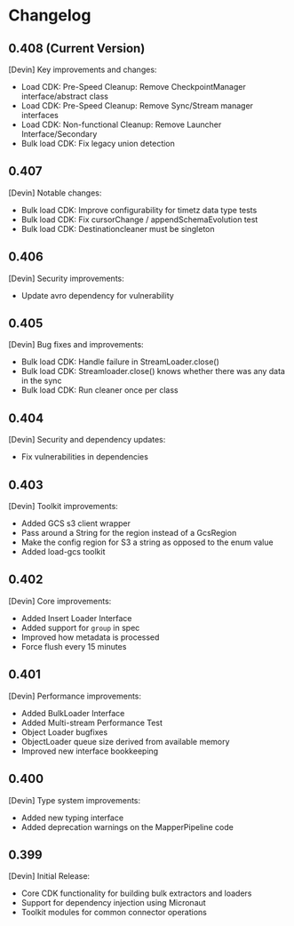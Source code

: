 # Changelog

## 0.408 (Current Version)
[Devin] Key improvements and changes:
- Load CDK: Pre-Speed Cleanup: Remove CheckpointManager interface/abstract class
- Load CDK: Pre-Speed Cleanup: Remove Sync/Stream manager interfaces
- Load CDK: Non-functional Cleanup: Remove Launcher Interface/Secondary
- Bulk load CDK: Fix legacy union detection

## 0.407
[Devin] Notable changes:
- Bulk load CDK: Improve configurability for timetz data type tests
- Bulk load CDK: Fix cursorChange / appendSchemaEvolution test
- Bulk load CDK: Destinationcleaner must be singleton

## 0.406
[Devin] Security improvements:
- Update avro dependency for vulnerability

## 0.405
[Devin] Bug fixes and improvements:
- Bulk load CDK: Handle failure in StreamLoader.close()
- Bulk load CDK: Streamloader.close() knows whether there was any data in the sync
- Bulk load CDK: Run cleaner once per class

## 0.404
[Devin] Security and dependency updates:
- Fix vulnerabilities in dependencies

## 0.403
[Devin] Toolkit improvements:
- Added GCS s3 client wrapper
- Pass around a String for the region instead of a GcsRegion
- Make the config region for S3 a string as opposed to the enum value
- Added load-gcs toolkit

## 0.402
[Devin] Core improvements:
- Added Insert Loader Interface
- Added support for `group` in spec
- Improved how metadata is processed
- Force flush every 15 minutes

## 0.401
[Devin] Performance improvements:
- Added BulkLoader Interface
- Added Multi-stream Performance Test
- Object Loader bugfixes
- ObjectLoader queue size derived from available memory
- Improved new interface bookkeeping

## 0.400
[Devin] Type system improvements:
- Added new typing interface
- Added deprecation warnings on the MapperPipeline code

## 0.399
[Devin] Initial Release:
- Core CDK functionality for building bulk extractors and loaders
- Support for dependency injection using Micronaut
- Toolkit modules for common connector operations
